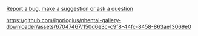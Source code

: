 [Report a bug, make a suggestion or ask a question](https://github.com/igorlogius/igorlogius/issues/new/choose)

https://github.com/igorlogius/nhentai-gallery-downloader/assets/67047467/150d6e3c-c9f8-44fc-8458-863ae13069e0
